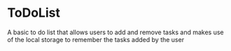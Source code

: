 # ToDoList
A basic to do list that allows users to add and remove tasks and makes use of the local storage to remember the tasks added by the user
